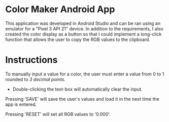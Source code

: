 # Color Maker Android App
This application was developed in Android Studio and can be ran using an emulator for a "Pixel 3 API 21" device. 
In addition to the requirements, I also created the color display as a button so that I could implement a long-click 
function that allows the user to copy the RGB values to the clipboard.

# Instructions
To manually input a value for a color, the user must enter a value from 0 to 1 rounded to *3 decimal points*.
* Double-clicking the text-box will automatically clear the input. 

Pressing 'SAVE' will save the user's values and load it in the next time the app is entered.

Pressing 'RESET' will set all RGB values to '0.000'.

